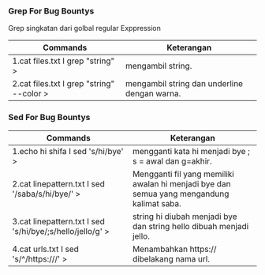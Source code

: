 ### Grep For Bug Bountys
Grep singkatan dari golbal regular Exppression

Commands | Keterangan
---------|-----------
1.cat files.txt I grep "string" > | mengambil string.
2.cat files.txt I grep "string" --color > | mengambil string dan underline dengan warna.


### Sed For Bug Bountys

Commands | Keterangan
---------|-----------
1.echo hi shifa I sed 's/hi/bye' > | mengganti kata hi menjadi bye ; s = awal dan g=akhir.
2.cat linepattern.txt I sed '/saba/s/hi/bye/' > | Mengganti fil yang memiliki awalan hi menjadi bye dan semua yang mengandung kalimat saba. 
3.cat linepattern.txt I sed 's/hi/bye/;s/hello/jello/g' > | string hi diubah menjadi bye dan string hello dibuah menjadi jello.
4.cat urls.txt I sed 's/^/https:\/\//' > | Menambahkan https:// dibelakang nama url.


